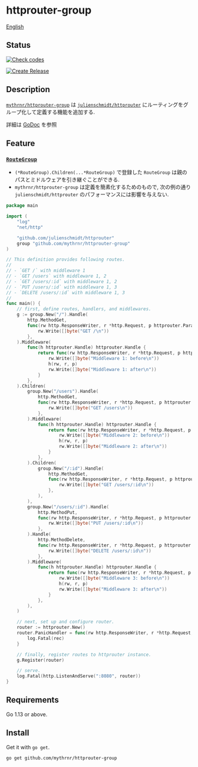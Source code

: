 # httprouter-group

[English](./README.md)

## Status

[![Check codes](https://github.com/mythrnr/httprouter-group/actions/workflows/check_code.yml/badge.svg)](https://github.com/mythrnr/httprouter-group/actions/workflows/check_code.yml)

[![Create Release](https://github.com/mythrnr/httprouter-group/actions/workflows/release.yml/badge.svg)](https://github.com/mythrnr/httprouter-group/actions/workflows/release.yml)

## Description

[`mythrnr/httprouter-group`](https://github.com/mythrnr/httprouter-group) は
[`julienschmidt/httprouter`](https://github.com/julienschmidt/httprouter) にルーティングをグループ化して定義する機能を追加する.

詳細は [GoDoc](https://pkg.go.dev/github.com/mythrnr/httprouter-group) を参照

## Feature

### [`RouteGroup`](https://github.com/mythrnr/httprouter-group/blob/master/route_group.go)

- `(*RouteGroup).Children(...*RouteGroup)` で登録した `RouteGroup`
  は親のパスとミドルウェアを引き継ぐことができる.
- `mythrnr/httprouter-group` は定義を簡素化するためのもので, 次の例の通り
  `julienschmidt/httprouter` のパフォーマンスには影響を与えない.

```go
package main

import (
    "log"
    "net/http"

    "github.com/julienschmidt/httprouter"
    group "github.com/mythrnr/httprouter-group"
)

// This definition provides following routes.
//
// - `GET /` with middleware 1
// - `GET /users` with middleware 1, 2
// - `GET /users/:id` with middleware 1, 2
// - `PUT /users/:id` with middleware 1, 3
// - `DELETE /users/:id` with middleware 1, 3
//
func main() {
    // first, define routes, handlers, and middlewares.
    g := group.New("/").Handle(
        http.MethodGet,
        func(rw http.ResponseWriter, r *http.Request, p httprouter.Params) {
            rw.Write([]byte("GET /\n"))
        },
    ).Middleware(
        func(h httprouter.Handle) httprouter.Handle {
            return func(rw http.ResponseWriter, r *http.Request, p httprouter.Params) {
                rw.Write([]byte("Middleware 1: before\n"))
                h(rw, r, p)
                rw.Write([]byte("Middleware 1: after\n"))
            }
        },
    ).Children(
        group.New("/users").Handle(
            http.MethodGet,
            func(rw http.ResponseWriter, r *http.Request, p httprouter.Params) {
                rw.Write([]byte("GET /users\n"))
            },
        ).Middleware(
            func(h httprouter.Handle) httprouter.Handle {
                return func(rw http.ResponseWriter, r *http.Request, p httprouter.Params) {
                    rw.Write([]byte("Middleware 2: before\n"))
                    h(rw, r, p)
                    rw.Write([]byte("Middleware 2: after\n"))
                }
            },
        ).Children(
            group.New("/:id").Handle(
                http.MethodGet,
                func(rw http.ResponseWriter, r *http.Request, p httprouter.Params) {
                    rw.Write([]byte("GET /users/:id\n"))
                },
            ),
        ),
        group.New("/users/:id").Handle(
            http.MethodPut,
            func(rw http.ResponseWriter, r *http.Request, p httprouter.Params) {
                rw.Write([]byte("PUT /users/:id\n"))
            },
        ).Handle(
            http.MethodDelete,
            func(rw http.ResponseWriter, r *http.Request, p httprouter.Params) {
                rw.Write([]byte("DELETE /users/:id\n"))
            },
        ).Middleware(
            func(h httprouter.Handle) httprouter.Handle {
                return func(rw http.ResponseWriter, r *http.Request, p httprouter.Params) {
                    rw.Write([]byte("Middleware 3: before\n"))
                    h(rw, r, p)
                    rw.Write([]byte("Middleware 3: after\n"))
                }
            },
        ),
    )

    // next, set up and configure router.
    router := httprouter.New()
    router.PanicHandler = func(rw http.ResponseWriter, r *http.Request, rec interface{}) {
        log.Fatal(rec)
    }

    // finally, register routes to httprouter instance.
    g.Register(router)

    // serve.
    log.Fatal(http.ListenAndServe(":8080", router))
}
```

## Requirements

Go 1.13 or above.

## Install

Get it with `go get`.

```bash
go get github.com/mythrnr/httprouter-group
```
